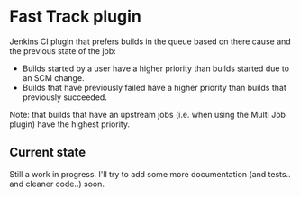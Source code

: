 # Fast Track plugin
Jenkins CI plugin that prefers builds in the queue based on there cause and the previous state of the job:
* Builds started by a user have a higher priority than builds started due to an SCM change.
* Builds that have previously failed have a higher priority than builds that previously succeeded.

Note: that builds that have an upstream jobs (i.e. when using the Multi Job plugin) have the highest priority.

## Current state
Still a work in progress. I'll try to add some more documentation (and tests.. and cleaner code..) soon.